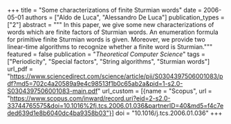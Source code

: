 +++
title = "Some characterizations of finite Sturmian words"
date = 2006-05-01
authors = ["Aldo de Luca", "Alessandro De Luca"]
publication_types = ["2"]
abstract = """
In this paper, we give some new characterizations of words which are finite
factors of Sturmian words. An enumeration formula for primitive finite Sturmian
words is given. Moreover, we provide two linear-time algorithms to recognize
whether a finite word is Sturmian."""
featured = false
publication = "*Theoretical Computer Science*"
tags = ["Periodicity", "Special factors", "String algorithms", "Sturmian words"]
url_pdf = "https://www.sciencedirect.com/science/article/pii/S0304397506001083/pdf?md5=702c4a20589a9e4c98513f1b0c65ab2a&pid=1-s2.0-S0304397506001083-main.pdf"
url_custom = [{name = "Scopus", url = "https://www.scopus.com/inward/record.uri?eid=2-s2.0-33744765575&doi=10.1016%2fj.tcs.2006.01.036&partnerID=40&md5=f4c7eded639d1e8b6040dc4ba9358b03"}]
doi = "10.1016/j.tcs.2006.01.036"
+++
